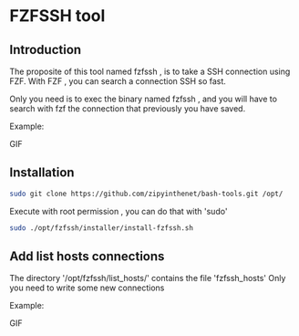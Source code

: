 # FZFSSH tool

## Introduction
The proposite of this tool named fzfssh , is to take a SSH connection using FZF.
With FZF , you can search a connection SSH so fast.

Only you need is to exec the binary named fzfssh , and you will have to search with fzf the connection that previously you have saved.

Example:

GIF

## Installation

```bash
sudo git clone https://github.com/zipyinthenet/bash-tools.git /opt/
```

Execute with root permission , you can do that with 'sudo'

```bash
sudo ./opt/fzfssh/installer/install-fzfssh.sh
```

## Add list hosts connections

The directory '/opt/fzfssh/list_hosts/' contains the file 'fzfssh_hosts'
Only you need to write some new connections

Example:

GIF

